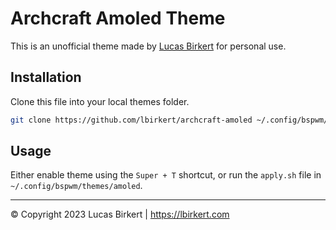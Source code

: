 # Archcraft Amoled Theme

This is an unofficial theme made by [Lucas Birkert](https://lbirkert.com) for personal use.

## Installation

Clone this file into your local themes folder.

```sh
git clone https://github.com/lbirkert/archcraft-amoled ~/.config/bspwm/themes/amoled
```

## Usage

Either enable theme using the `Super + T` shortcut, or run the `apply.sh` file in `~/.config/bspwm/themes/amoled`.

<hr>

&copy; Copyright 2023 Lucas Birkert | https://lbirkert.com
